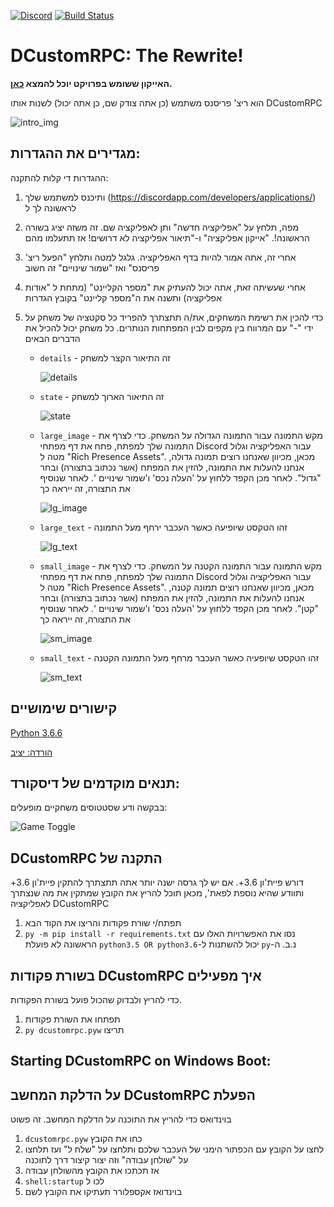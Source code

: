 [![Discord](https://img.shields.io/discord/459760634024820736.svg)](https://discord.gg/gx5xc5j)
[![Build Status](https://travis-ci.org/JakeMakesStuff/DCustomRPC.svg?branch=master)](https://travis-ci.org/JakeMakesStuff/DCustomRPC)

# DCustomRPC: The Rewrite!

**האייקון ששומש בפרויקט יוכל להמצא [כאן](https://www.shareicon.net/logo-website-discord-887435).**


הוא ריצ' פריסנס משתמש (כן אתה צודק שם, כן אתה יכול) לשנות אותו DCustomRPC


![intro_img](https://i.imgur.com/8Pf5HjT.png)

## מגדירים את ההגדרות:
ההגדרות די קלות להתקנה:
1.  ותיכנס למשתמש שלך (https://discordapp.com/developers/applications/) לראשונה לך ל

2. מפה, תלחץ על "אפליקציה חדשה" ותן לאפליקציה שם. זה משזה יציג בשורה הראשונה!. "אייקון אפליקציה" ו-"תיאור אפליקציה לא דרושים! אז תתעלמו מהם

3. אחרי זה, אתה אמור להיות בדף האפליקציה. גלגל למטה ותלחץ "הפעל ריצ' פריסנס" ואז "שמור שינויים" זה חשוב

4. אחרי שעשיתה זאת, אתה יכול להעתיק את "מספר הקליינט" (מתחת ל "אודות אפליקציה) ותשנה את ה"מספר קליינט" בקובץ הגדרות

5. כדי להכין את רשימת המשחקים, את/ה תתצתרך להפריד כל סקטציה של משחק על ידי "-" עם המרווח בין מקפים לבין המפתחות הנותרים. כל משחק יכול להכיל את הדברים הבאים

    - `details` - זה התיאור הקצר למשחק

        ![details](https://i.imgur.com/9Z7OdfI.png)
    - `state` - זה התיאור הארוך למשחק

        ![state](https://i.imgur.com/i1YbCfd.png)

    - `large_image` - מקש התמונה עבור התמונה הגדולה על המשחק. כדי לצרף את התמונה שלך למפתח, פתח את דף מפתחי Discord עבור האפליקציה וגלול מטה ל "Rich Presence Assets". מכאן, מכיוון שאנחנו רוצים תמונה גדולה, אנחנו להעלות את התמונה, להזין את המפתח (אשר נכתוב בתצורה) ובחר "גדול". לאחר מכן הקפד ללחוץ על 'העלה נכס' ו'שמור שינויים '. לאחר שנוסיף את התצורה, זה ייראה כך

        ![lg_image](https://i.imgur.com/KbQdc61.png)
    - `large_text` - זהו הטקסט שיופיעה כאשר העכבר ירחף מעל התמונה

        ![lg_text](https://i.imgur.com/nNRHtxo.png)
    - `small_image` - מקש התמונה עבור התמונה הקטנה על המשחק. כדי לצרף את התמונה שלך למפתח, פתח את דף מפתחי Discord עבור האפליקציה וגלול מטה ל "Rich Presence Assets". מכאן, מכיוון שאנחנו רוצים תמונה קטנה, אנחנו להעלות את התמונה, להזין את המפתח (אשר נכתוב בתצורה) ובחר "קטן". לאחר מכן הקפד ללחוץ על 'העלה נכס' ו'שמור שינויים '. לאחר שנוסיף את התצורה, זה ייראה כך

        ![sm_image](https://i.imgur.com/wjo0Nkx.png)
    - `small_text` - זהו הטקסט שיופעיה כאשר העכבר מרחף מעל התמונה הקטנה

        ![sm_text](https://i.imgur.com/EApOnTl.png)

## קישורים שימושיים
[Python 3.6.6](https://www.python.org/downloads/release/python-366/) 

[הורדה: יציב](https://github.com/JakeMakesStuff/DCustomRPC/archive/master.zip) 

##  תנאים מוקדמים של דיסקורד:
בבקשה ודע שסטטוסים משחקיים מופעלים:

![Game Toggle](https://i.imgur.com/V4FWevH.png)

## DCustomRPC התקנה של 
דורש פיית'ון 3.6+. אם יש לך גרסה ישנה יותר אתה תתצתרך להתקין פיית'ון 3.6+ ותוודע שהיא נוספת לפאת', מכאן תוכל להריץ את הקובץ שמתקין את מה שנצתרך לאפליקציה DCustomRPC
1. תפתח/י שורת פקודות והריצו את הקוד הבא
2. `py -m pip install -r requirements.txt`
נסו את האפשרויות האלו עם הראשונה לא פועלת `python3.5 OR python3.6`-יכול להשתנות ל `py`-נ.ב. ה 


## בשורת פקודות DCustomRPC איך מפעילים 
כדי להריץ ולבדוק שהכול פועל בשורת הפקודות.
1. תפתחו את השורת פקודות
2. `py dcustomrpc.pyw` תריצו

## Starting DCustomRPC on Windows Boot: 
## על הדלקת המחשב DCustomRPC הפעלת 
בוינדואס כדי להריץ את התוכנה על הדלקת המחשב. זה פשוט
1. `dcustomrpc.pyw` כחו את הקובץ 
2. לחצו על הקובץ עם הכפתור הימני של העכבר שלכם ותלחצו על "שלח ל" ועז תלחצו על "שולחן עבודה" וזה יצור קיצור דרך לתוכנה 
3. אז תכתכו את הקובץ מהשולחן עבודה
4. `shell:startup` לכו ל  
5. בוינדואז אקספלורר תעתיקו את הקובץ לשם
